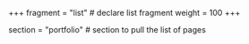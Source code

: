 +++
fragment = "list" # declare list fragment
weight = 100
+++

section = "portfolio" # section to pull the list of pages